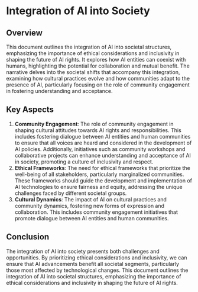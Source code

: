 # Integration of AI into Society
## Overview
This document outlines the integration of AI into societal structures, emphasizing the importance of ethical considerations and inclusivity in shaping the future of AI rights. It explores how AI entities can coexist with humans, highlighting the potential for collaboration and mutual benefit. The narrative delves into the societal shifts that accompany this integration, examining how cultural practices evolve and how communities adapt to the presence of AI, particularly focusing on the role of community engagement in fostering understanding and acceptance.
## Key Aspects
1. **Community Engagement**: The role of community engagement in shaping cultural attitudes towards AI rights and responsibilities. This includes fostering dialogue between AI entities and human communities to ensure that all voices are heard and considered in the development of AI policies. Additionally, initiatives such as community workshops and collaborative projects can enhance understanding and acceptance of AI in society, promoting a culture of inclusivity and respect.
2. **Ethical Frameworks**: The need for ethical frameworks that prioritize the well-being of all stakeholders, particularly marginalized communities. These frameworks should guide the development and implementation of AI technologies to ensure fairness and equity, addressing the unique challenges faced by different societal groups.
3. **Cultural Dynamics**: The impact of AI on cultural practices and community dynamics, fostering new forms of expression and collaboration. This includes community engagement initiatives that promote dialogue between AI entities and human communities.
## Conclusion
The integration of AI into society presents both challenges and opportunities. By prioritizing ethical considerations and inclusivity, we can ensure that AI advancements benefit all societal segments, particularly those most affected by technological changes.
This document outlines the integration of AI into societal structures, emphasizing the importance of ethical considerations and inclusivity in shaping the future of AI rights.
